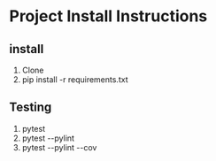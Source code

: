 # Project Install Instructions
## install
1. Clone
2. pip install -r requirements.txt

## Testing
1. pytest
2. pytest --pylint
3. pytest --pylint --cov

